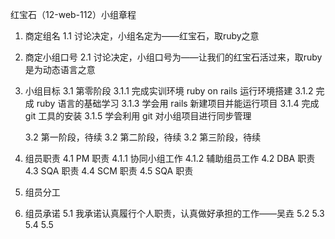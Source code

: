 红宝石（12-web-112）小组章程

  1. 商定组名
    1.1 讨论决定，小组名定为——红宝石，取ruby之意

  2. 商定小组口号
    2.1 讨论决定，小组口号为——让我们的红宝石活过来，取ruby是为动态语言之意

  3. 小组目标
     3.1 第零阶段
         3.1.1 完成实训环境 ruby on rails 运行环境搭建
         3.1.2 完成 ruby 语言的基础学习
         3.1.3 学会用 rails 新建项目并能运行项目
         3.1.4 完成 git 工具的安装
         3.1.5 学会利用 git 对小组项目进行同步管理
                 
     3.2 第一阶段，待续
     3.2 第二阶段，待续
     3.2 第三阶段，待续


  4. 组员职责
     4.1 PM 职责
         4.1.1 协同小组工作
         4.1.2 辅助组员工作
     4.2 DBA 职责
     4.3 SQA 职责
     4.4 SCM 职责
     4.5 SQA 职责

  5. 组员分工

  5. 组员承诺
     5.1 我承诺认真履行个人职责，认真做好承担的工作——吴垚 
     5.2
     5.3
     5.4
     5.5

